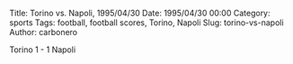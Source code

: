 Title: Torino vs. Napoli, 1995/04/30
Date: 1995/04/30 00:00
Category: sports
Tags: football, football scores, Torino, Napoli
Slug: torino-vs-napoli
Author: carbonero


Torino 1 - 1 Napoli
